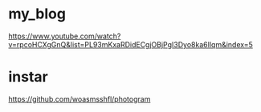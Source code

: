 # my_blog
https://www.youtube.com/watch?v=rpcoHCXgGnQ&list=PL93mKxaRDidECgjOBjPgI3Dyo8ka6Ilqm&index=5

# instar
https://github.com/woasmsshfl/photogram
